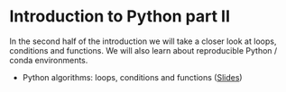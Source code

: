 # Introduction to Python part II

In the second half of the introduction we will take a closer look at loops, conditions and functions. We will also learn about reproducible Python / conda environments.

* Python algorithms: loops, conditions and functions ([Slides](https://github.com/BiAPoL/Image-data-science-with-Python-and-Napari-EPFL2022/raw/main/docs/day1c_Python_loops_conditions_functions/Python_algorithms.pdf))
